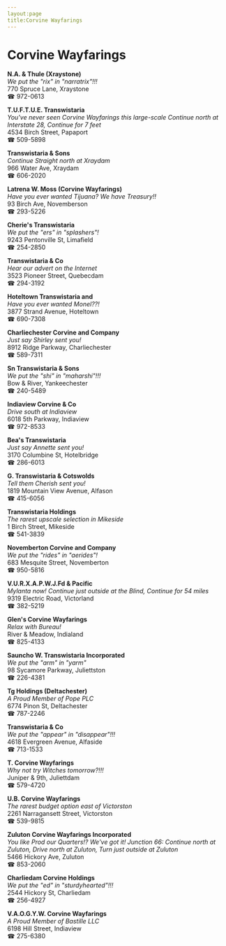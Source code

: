 ```yaml
---
layout:page
title:Corvine Wayfarings
---
```

# Corvine Wayfarings

**N.A. & Thule (Xraystone)**  
_We put the "rix" in "narratrix"!!!_  
770 Spruce Lane, Xraystone  
☎ 972-0613



**T.U.F.T.U.E. Transwistaria**  
_You've never seen Corvine Wayfarings this large-scale 
Continue north at Interstate 28, Continue for 7 feet_  
4534 Birch Street, Papaport  
☎ 509-5898



**Transwistaria & Sons**  
_Continue Straight north at Xraydam_  
966 Water Ave, Xraydam  
☎ 606-2020



**Latrena W. Moss (Corvine Wayfarings)**  
_Have you ever wanted Tijuana? We have Treasury!!_  
93 Birch Ave, Novemberson  
☎ 293-5226



**Cherie's Transwistaria**  
_We put the "ers" in "splashers"!_  
9243 Pentonville St, Limafield  
☎ 254-2850



**Transwistaria & Co**  
_Hear our advert on the Internet_  
3523 Pioneer Street, Quebecdam  
☎ 294-3192



**Hoteltown Transwistaria and**  
_Have you ever wanted Monel??!_  
3877 Strand Avenue, Hoteltown  
☎ 690-7308



**Charliechester Corvine and Company**  
_Just say Shirley sent you!_  
8912 Ridge Parkway, Charliechester  
☎ 589-7311



**Sn Transwistaria & Sons**  
_We put the "shi" in "maharshi"!!!_  
Bow & River, Yankeechester  
☎ 240-5489



**Indiaview Corvine & Co**  
_Drive south at Indiaview_  
6018 5th Parkway, Indiaview  
☎ 972-8533



**Bea's Transwistaria**  
_Just say Annette sent you!_  
3170 Columbine St, Hotelbridge  
☎ 286-6013



**G. Transwistaria & Cotswolds**  
_Tell them Cherish sent you!_  
1819 Mountain View Avenue, Alfason  
☎ 415-6056



**Transwistaria Holdings**  
_The rarest upscale selection in Mikeside_  
1 Birch Street, Mikeside  
☎ 541-3839



**Novemberton Corvine and Company**  
_We put the "rides" in "aerides"!_  
683 Mesquite Street, Novemberton  
☎ 950-5816



**V.U.R.X.A.P.W.J.Fd & Pacific**  
_Mylanta now! 
Continue just outside at the Blind, Continue for 54 miles_  
9319 Electric Road, Victorland  
☎ 382-5219



**Glen's Corvine Wayfarings**  
_Relax with Bureau!_  
River & Meadow, Indialand  
☎ 825-4133



**Sauncho W. Transwistaria Incorporated**  
_We put the "arm" in "yarm"_  
98 Sycamore Parkway, Juliettston  
☎ 226-4381



**Tg Holdings (Deltachester)**  
_A Proud Member of Pope PLC_  
6774 Pinon St, Deltachester  
☎ 787-2246



**Transwistaria & Co**  
_We put the "appear" in "disappear"!!!_  
4618 Evergreen Avenue, Alfaside  
☎ 713-1533



**T. Corvine Wayfarings**  
_Why not try Witches tomorrow?!!!_  
Juniper & 9th, Juliettdam  
☎ 579-4720



**U.B. Corvine Wayfarings**  
_The rarest budget option east of Victorston_  
2261 Narragansett Street, Victorston  
☎ 539-9815



**Zuluton Corvine Wayfarings Incorporated**  
_You like Prod our Quarters!? We've got it! 
Junction 66: Continue north at Zuluton, Drive north at Zuluton, Turn just outside at Zuluton_  
5466 Hickory Ave, Zuluton  
☎ 853-2060



**Charliedam Corvine Holdings**  
_We put the "ed" in "sturdyhearted"!!!_  
2544 Hickory St, Charliedam  
☎ 256-4927



**V.A.O.G.Y.W. Corvine Wayfarings**  
_A Proud Member of Bastille LLC_  
6198 Hill Street, Indiaview  
☎ 275-6380



